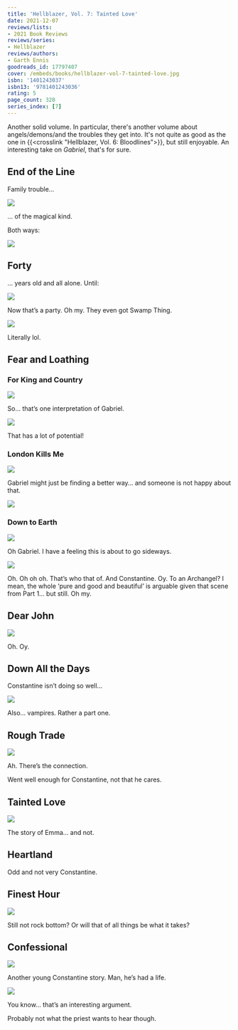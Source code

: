 ```yaml
---
title: 'Hellblazer, Vol. 7: Tainted Love'
date: 2021-12-07
reviews/lists:
- 2021 Book Reviews
reviews/series:
- Hellblazer
reviews/authors:
- Garth Ennis
goodreads_id: 17797407
cover: /embeds/books/hellblazer-vol-7-tainted-love.jpg
isbn: '1401243037'
isbn13: '9781401243036'
rating: 5
page_count: 320
series_index: [7]
---
```

Another solid volume. In particular, there's another volume about angels/demons/and the troubles they get into. It's not quite as good as the one in {{<crosslink "Hellblazer, Vol. 6: Bloodlines">}}, but still enjoyable. An interesting take on *Gabriel*, that's for sure. 


## End of the Line
Family trouble…

![](/embeds/books/attachments/hellblazer-7-a6d3d0.png)

… of the magical kind. 

Both ways:

![](/embeds/books/attachments/hellblazer-7-a8e85f.png)

## Forty 
… years old and all alone. Until:

![](/embeds/books/attachments/hellblazer-7-18065b.png)

Now that’s a party. Oh my. They even got Swamp Thing. 

![](/embeds/books/attachments/hellblazer-7-ff7935.png)

Literally lol. 

## Fear and Loathing 
### For King and Country

![](/embeds/books/attachments/hellblazer-7-dcde8c.png)

So… that’s one interpretation of Gabriel. 

![](/embeds/books/attachments/hellblazer-7-39fab7.png)

That has a lot of potential!

### London Kills Me

![](/embeds/books/attachments/hellblazer-7-d843d9.png)

Gabriel might just be finding a better way… and someone is not happy about that. 

![](/embeds/books/attachments/hellblazer-7-e38e8f.png)

### Down to Earth

![](/embeds/books/attachments/hellblazer-7-6bd68c.png)

Oh Gabriel. I have a feeling this is about to go sideways. 

![](/embeds/books/attachments/hellblazer-7-922b5c.png)

Oh. Oh oh oh. That’s who that of. And Constantine. Oy. To an Archangel? I mean, the whole ‘pure and good and beautiful’ is arguable given that scene from Part 1… but still. Oh my. 

## Dear John

![](/embeds/books/attachments/hellblazer-7-7791cf.png)

Oh. Oy. 

## Down All the Days
Constantine isn’t doing so well…

![](/embeds/books/attachments/hellblazer-7-36b5aa.png)

Also… vampires. Rather a part one. 

## Rough Trade

![](/embeds/books/attachments/hellblazer-7-ed689c.png)

Ah. There’s the connection. 

Went well enough for Constantine, not that he cares. 

## Tainted Love

![](/embeds/books/attachments/hellblazer-7-19fb16.png)

The story of Emma… and not. 

## Heartland

Odd and not very Constantine. 

## Finest Hour

![](/embeds/books/attachments/hellblazer-7-259fde.png)

Still not rock bottom? Or will that of all things be what it takes?

## Confessional 
![](/embeds/books/attachments/hellblazer-7-53da4f.png)

Another young Constantine story. Man, he’s had a life. 

![](/embeds/books/attachments/hellblazer-7-bb41d7.png)

You know… that’s an interesting argument. 

Probably not what the priest wants to hear though.